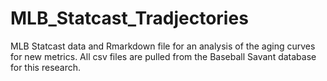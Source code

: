 # MLB_Statcast_Tradjectories
MLB Statcast data and Rmarkdown file for an analysis of the aging curves for new metrics. All csv files are pulled from the Baseball Savant database for this research.
